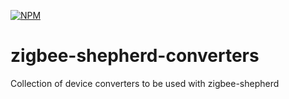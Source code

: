 [![NPM](https://nodei.co/npm/zigbee-shepherd-converters.png)](https://nodei.co/npm/zigbee-shepherd-converters/)

# zigbee-shepherd-converters
Collection of device converters to be used with zigbee-shepherd
